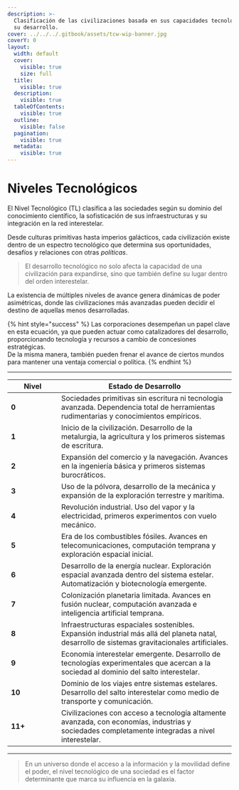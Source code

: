 ```yaml
---
description: >-
  Clasificación de las civilizaciones basada en sus capacidades tecnológicas y
  su desarrollo.
cover: ../../../.gitbook/assets/tcw-wip-banner.jpg
coverY: 0
layout:
  width: default
  cover:
    visible: true
    size: full
  title:
    visible: true
  description:
    visible: true
  tableOfContents:
    visible: true
  outline:
    visible: false
  pagination:
    visible: true
  metadata:
    visible: true
---
```


# Niveles Tecnológicos

El Nivel Tecnológico (TL) clasifica a las sociedades según su dominio del conocimiento científico, la sofisticación de sus infraestructuras y su integración en la red interestelar.

Desde culturas primitivas hasta imperios galácticos, cada civilización existe dentro de un espectro tecnológico que determina sus oportunidades, desafíos y relaciones con otras _políticas_.

> El desarrollo tecnológico no solo afecta la capacidad de una civilización para expandirse, sino que también define su lugar dentro del orden interestelar.

La existencia de múltiples niveles de avance genera dinámicas de poder asimétricas, donde las civilizaciones más avanzadas pueden decidir el destino de aquellas menos desarrolladas.

{% hint style="success" %}
Las corporaciones desempeñan un papel clave en esta ecuación, ya que pueden actuar como catalizadores del desarrollo, proporcionando tecnología y recursos a cambio de concesiones estratégicas.\
De la misma manera, también pueden frenar el avance de ciertos mundos para mantener una ventaja comercial o política.
{% endhint %}

***

<table><thead><tr><th width="97">Nivel</th><th>Estado de Desarrollo</th></tr></thead><tbody><tr><td><strong>0</strong></td><td>Sociedades primitivas sin escritura ni tecnología avanzada. Dependencia total de herramientas rudimentarias y conocimientos empíricos.</td></tr><tr><td><strong>1</strong></td><td>Inicio de la civilización. Desarrollo de la metalurgia, la agricultura y los primeros sistemas de escritura.</td></tr><tr><td><strong>2</strong></td><td>Expansión del comercio y la navegación. Avances en la ingeniería básica y primeros sistemas burocráticos.</td></tr><tr><td><strong>3</strong></td><td>Uso de la pólvora, desarrollo de la mecánica y expansión de la exploración terrestre y marítima.</td></tr><tr><td><strong>4</strong></td><td>Revolución industrial. Uso del vapor y la electricidad, primeros experimentos con vuelo mecánico.</td></tr><tr><td><strong>5</strong></td><td>Era de los combustibles fósiles. Avances en telecomunicaciones, computación temprana y exploración espacial inicial.</td></tr><tr><td><strong>6</strong></td><td>Desarrollo de la energía nuclear. Exploración espacial avanzada dentro del sistema estelar. Automatización y biotecnología emergente.</td></tr><tr><td><strong>7</strong></td><td>Colonización planetaria limitada. Avances en fusión nuclear, computación avanzada e inteligencia artificial temprana.</td></tr><tr><td><strong>8</strong></td><td>Infraestructuras espaciales sostenibles. Expansión industrial más allá del planeta natal, desarrollo de sistemas gravitacionales artificiales.</td></tr><tr><td><strong>9</strong></td><td>Economía interestelar emergente. Desarrollo de tecnologías experimentales que acercan a la sociedad al dominio del salto interestelar.</td></tr><tr><td><strong>10</strong></td><td>Dominio de los viajes entre sistemas estelares. Desarrollo del salto interestelar como medio de transporte y comunicación.</td></tr><tr><td><strong>11+</strong></td><td>Civilizaciones con acceso a tecnología altamente avanzada, con economías, industrias y sociedades completamente integradas a nivel interestelar.</td></tr></tbody></table>

***

> En un universo donde el acceso a la información y la movilidad define el poder, el nivel tecnológico de una sociedad es el factor determinante que marca su influencia en la galaxia.
